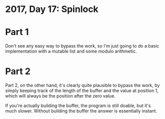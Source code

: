 # 2017, Day 17: Spinlock

# Part 1

Don't see any easy way to bypass the work, so I'm just going to do a basic
implementation with a mutable list and some modulo arithmetic.

# Part 2

Part 2, on the other hand, it's clearly quite plausible to bypass the work,
by simply keeping track of the length of the buffer and the value at position
1, which will always be the position after the zero value.

If you're actually building the buffer, the program is still doable, but it's 
much slower. Without building the buffer the answer is essentially instant.
